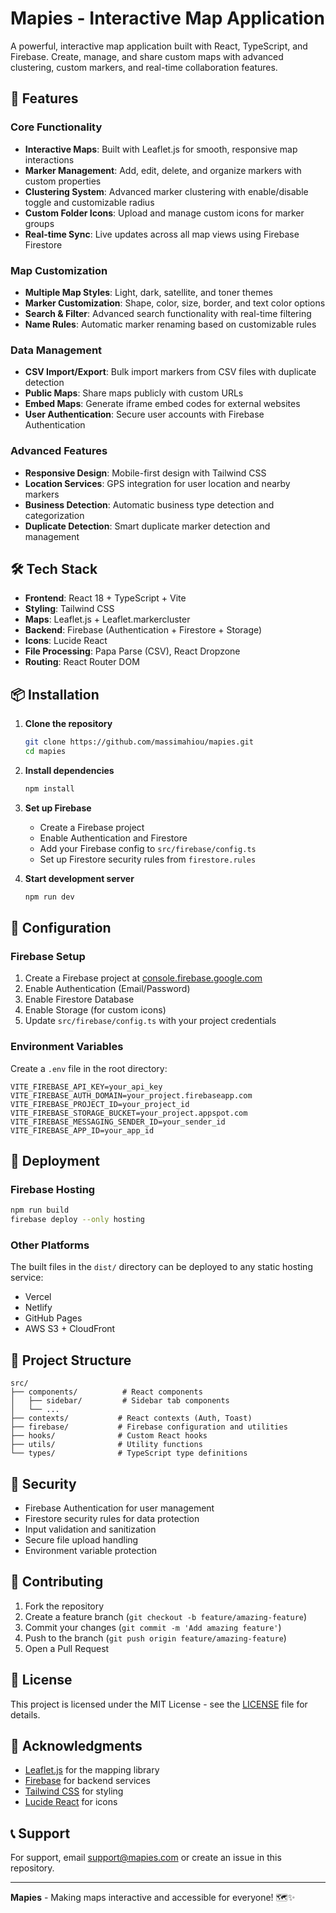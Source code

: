# Mapies - Interactive Map Application

A powerful, interactive map application built with React, TypeScript, and Firebase. Create, manage, and share custom maps with advanced clustering, custom markers, and real-time collaboration features.

## 🚀 Features

### Core Functionality
- **Interactive Maps**: Built with Leaflet.js for smooth, responsive map interactions
- **Marker Management**: Add, edit, delete, and organize markers with custom properties
- **Clustering System**: Advanced marker clustering with enable/disable toggle and customizable radius
- **Custom Folder Icons**: Upload and manage custom icons for marker groups
- **Real-time Sync**: Live updates across all map views using Firebase Firestore

### Map Customization
- **Multiple Map Styles**: Light, dark, satellite, and toner themes
- **Marker Customization**: Shape, color, size, border, and text color options
- **Search & Filter**: Advanced search functionality with real-time filtering
- **Name Rules**: Automatic marker renaming based on customizable rules

### Data Management
- **CSV Import/Export**: Bulk import markers from CSV files with duplicate detection
- **Public Maps**: Share maps publicly with custom URLs
- **Embed Maps**: Generate iframe embed codes for external websites
- **User Authentication**: Secure user accounts with Firebase Authentication

### Advanced Features
- **Responsive Design**: Mobile-first design with Tailwind CSS
- **Location Services**: GPS integration for user location and nearby markers
- **Business Detection**: Automatic business type detection and categorization
- **Duplicate Detection**: Smart duplicate marker detection and management

## 🛠️ Tech Stack

- **Frontend**: React 18 + TypeScript + Vite
- **Styling**: Tailwind CSS
- **Maps**: Leaflet.js + Leaflet.markercluster
- **Backend**: Firebase (Authentication + Firestore + Storage)
- **Icons**: Lucide React
- **File Processing**: Papa Parse (CSV), React Dropzone
- **Routing**: React Router DOM

## 📦 Installation

1. **Clone the repository**
   ```bash
   git clone https://github.com/massimahiou/mapies.git
   cd mapies
   ```

2. **Install dependencies**
   ```bash
   npm install
   ```

3. **Set up Firebase**
   - Create a Firebase project
   - Enable Authentication and Firestore
   - Add your Firebase config to `src/firebase/config.ts`
   - Set up Firestore security rules from `firestore.rules`

4. **Start development server**
   ```bash
   npm run dev
   ```

## 🔧 Configuration

### Firebase Setup
1. Create a Firebase project at [console.firebase.google.com](https://console.firebase.google.com)
2. Enable Authentication (Email/Password)
3. Enable Firestore Database
4. Enable Storage (for custom icons)
5. Update `src/firebase/config.ts` with your project credentials

### Environment Variables
Create a `.env` file in the root directory:
```env
VITE_FIREBASE_API_KEY=your_api_key
VITE_FIREBASE_AUTH_DOMAIN=your_project.firebaseapp.com
VITE_FIREBASE_PROJECT_ID=your_project_id
VITE_FIREBASE_STORAGE_BUCKET=your_project.appspot.com
VITE_FIREBASE_MESSAGING_SENDER_ID=your_sender_id
VITE_FIREBASE_APP_ID=your_app_id
```

## 🚀 Deployment

### Firebase Hosting
```bash
npm run build
firebase deploy --only hosting
```

### Other Platforms
The built files in the `dist/` directory can be deployed to any static hosting service:
- Vercel
- Netlify
- GitHub Pages
- AWS S3 + CloudFront

## 📁 Project Structure

```
src/
├── components/          # React components
│   ├── sidebar/         # Sidebar tab components
│   └── ...
├── contexts/           # React contexts (Auth, Toast)
├── firebase/           # Firebase configuration and utilities
├── hooks/              # Custom React hooks
├── utils/              # Utility functions
└── types/              # TypeScript type definitions
```

## 🔐 Security

- Firebase Authentication for user management
- Firestore security rules for data protection
- Input validation and sanitization
- Secure file upload handling
- Environment variable protection

## 🤝 Contributing

1. Fork the repository
2. Create a feature branch (`git checkout -b feature/amazing-feature`)
3. Commit your changes (`git commit -m 'Add amazing feature'`)
4. Push to the branch (`git push origin feature/amazing-feature`)
5. Open a Pull Request

## 📄 License

This project is licensed under the MIT License - see the [LICENSE](LICENSE) file for details.

## 🙏 Acknowledgments

- [Leaflet.js](https://leafletjs.com/) for the mapping library
- [Firebase](https://firebase.google.com/) for backend services
- [Tailwind CSS](https://tailwindcss.com/) for styling
- [Lucide React](https://lucide.dev/) for icons

## 📞 Support

For support, email support@mapies.com or create an issue in this repository.

---

**Mapies** - Making maps interactive and accessible for everyone! 🗺️✨







